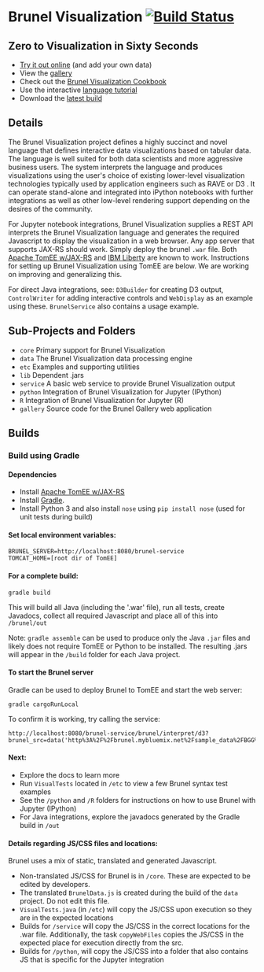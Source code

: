 # Brunel Visualization [![Build Status](https://travis-ci.org/Brunel-Visualization/Brunel.svg?branch=master)](https://travis-ci.org/Brunel-Visualization/Brunel)

## Zero to Visualization in Sixty Seconds

* [Try it out online](http://brunel.mybluemix.net/gallery_app/renderer?title=Bubble+chart+of+2000+games&brunel_src=data%28%27http%3A%2F%2Fwillsfamily.org%2Ffiles%2Fvis%2Fdata%2FBGG+Top+2000+Games.csv%27%29+bubble+color%28rating%29+size%28voters%29+sort%28rating%29+label%28title%29+tooltip%28title%2C+%23all%29+legends%28none%29+style%28%27*+%7Bfont-size%3A+7pt%7D%27%29&description=A+simple+bubble+chart+showing+the+top+ranked+games.+The+color+shows+the+BGG+rating+and+the+size+of+each+bubble+represents+the+number+of+voters+for+that+game.+The+data+is+already+sorted+by+rank%2C+so+no+sort+was+needed.+Data+is+from+March+2015) (and add your own data)
* View the [gallery](https://github.com/Brunel-Visualization/Brunel/wiki)
* Check out the [Brunel Visualization Cookbook](https://github.com/Brunel-Visualization/Brunel/wiki/Brunel-Visualization-Cookbook)
* Use the interactive [language tutorial](http://brunel.mybluemix.net/docs)
* Download the [latest build](https://github.com/Brunel-Visualization/Brunel/releases)

## Details

The Brunel Visualization project defines a highly succinct and novel language that defines interactive data visualizations based on tabular data.  The language is well suited for both data scientists and more aggressive business users.  The system interprets the language and produces visualizations using the user's choice of existing lower-level visualization technologies typically used by application engineers such as RAVE or D3 .  It can operate stand-alone and integrated into iPython notebooks with further integrations as well as other low-level rendering support depending on the desires of the community.

For Jupyter notebook integrations, Brunel Visualization supplies a REST API interprets the Brunel Visualization language and generates the required Javascript to display the visualization in a web browser.  Any app server that supports JAX-RS should work.  Simply deploy the brunel `.war` file.  Both  [Apache TomEE w/JAX-RS](http://tomee.apache.org/apache-tomee.html) and [IBM Liberty](https://developer.ibm.com/wasdev/downloads/) are known to work.  Instructions for setting up Brunel Visualization using TomEE are below.  We are working on improving and generalizing this.

For direct Java integrations, see:  `D3Builder` for creating D3 output, `ControlWriter` for adding interactive controls and `WebDisplay` as an example using these.  `BrunelService` also contains a usage example.

## Sub-Projects and Folders
* `core` Primary support for Brunel Visualization
* `data` The Brunel Visualization data processing engine
* `etc`  Examples and supporting utilities
* `lib`  Dependent .jars
* `service`  A basic web service to provide Brunel Visualization output
* `python`  Integration of Brunel Visualization for Jupyter (IPython)
* `R` Integration of Brunel Visualization for Jupyter (R)
* `gallery` Source code for the Brunel Gallery web application

## Builds

### Build using Gradle

#### Dependencies
* Install [Apache TomEE w/JAX-RS](http://tomee.apache.org/apache-tomee.html)
* Install [Gradle](https://gradle.org/).
* Install Python 3 and also install `nose` using `pip install nose` (used for unit tests during build)

#### Set local environment variables:

    BRUNEL_SERVER=http://localhost:8080/brunel-service
    TOMCAT_HOME=[root dir of TomEE]

#### For a complete build:

```gradle build```

This will build all Java (including the '.war' file), run all tests, create Javadocs, collect all required Javascript and place all of this into `/brunel/out`

Note: `gradle assemble` can be used to produce only the Java `.jar` files and likely does not require TomEE or Python to be installed.  The resulting .jars will appear in the `/build` folder for each Java project.

#### To start the Brunel server

Gradle can be used to deploy Brunel to TomEE and start the web server:

```gradle cargoRunLocal```

To confirm it is working, try calling the service:

    http://localhost:8080/brunel-service/brunel/interpret/d3?brunel_src=data('http%3A%2F%2Fbrunel.mybluemix.net%2Fsample_data%2FBGG%2520Top%25202000%2520Games.csv')%20chord%20x(categories)%20y(playerage)%20color(playerage)%20size(%23count)%20tooltip(%23all)&width=575&height=575

#### Next:

* Explore the docs to learn more
* Run `VisualTests` located in `/etc` to view a few Brunel syntax test examples
* See the `/python` and `/R` folders for instructions on how to use Brunel with Jupyter (IPython)
* For Java integrations, explore the javadocs generated by the Gradle build in `/out`

#### Details regarding JS/CSS files and locations:

Brunel uses a mix of static, translated and generated Javascript.

* Non-translated JS/CSS for Brunel is in `/core`.  These are expected to be edited by developers.
* The translated `BrunelData.js` is created during the build of the `data` project.  Do not edit this file.
* `VisualTests.java` (in `/etc`) will copy the JS/CSS upon execution so they are in the expected locations
* Builds for `/service` will copy the JS/CSS in the correct locations for the .war file.  Additionally, the task `copyWebFiles` copies the JS/CSS in the expected place for execution directly from the src.
* Builds for `/python`, will copy the JS/CSS into a folder that also contains JS that is specific for the Jupyter integration
